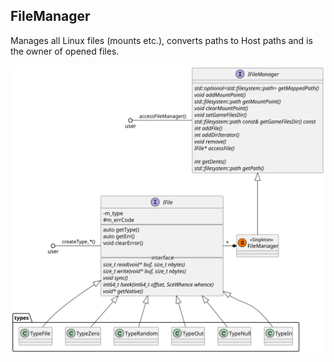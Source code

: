 ## FileManager

Manages all Linux files (mounts etc.), converts paths to Host paths and is the owner of opened files.

<div align="center">

![](../../docs/out/docs/uml/modules/fileManager.svg)
</div>
